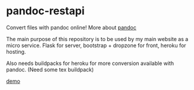 # pandoc-restapi

Convert files with pandoc online!
More about [pandoc](https://pandoc.org/)

The main purpose of this repository is to be used by my main website as a micro service.
Flask for server, bootstrap + dropzone for front, heroku for hosting.

Also needs buildpacks for heroku for more conversion available with pandoc.
(Need some tex buildpack)

[demo](https://pandoc-api.herokuapp.com/)
